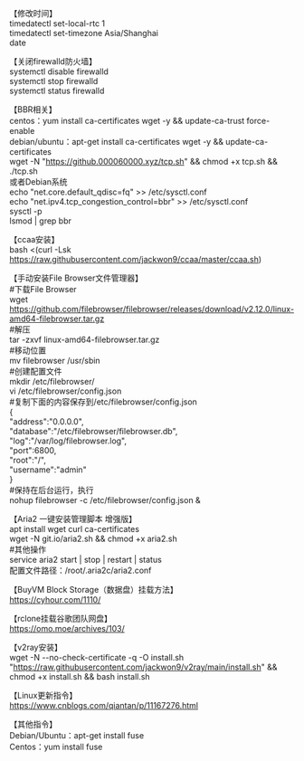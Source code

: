 【修改时间】  
timedatectl set-local-rtc 1  
timedatectl set-timezone Asia/Shanghai  
date  
  
  
【关闭firewalld防火墙】  
systemctl disable firewalld  
systemctl stop firewalld  
systemctl status firewalld  
  
  
【BBR相关】  
centos：yum install ca-certificates wget -y && update-ca-trust force-enable  
debian/ubuntu：apt-get install ca-certificates wget -y && update-ca-certificates  
wget -N "https://github.000060000.xyz/tcp.sh" && chmod +x tcp.sh && ./tcp.sh  
或者Debian系统  
echo "net.core.default_qdisc=fq" >> /etc/sysctl.conf  
echo "net.ipv4.tcp_congestion_control=bbr" >> /etc/sysctl.conf  
sysctl -p  
lsmod | grep bbr  
  
   
【ccaa安装】  
bash <(curl -Lsk https://raw.githubusercontent.com/jackwon9/ccaa/master/ccaa.sh)  
  
   
【手动安装File Browser文件管理器】  
#下载File Browser  
wget https://github.com/filebrowser/filebrowser/releases/download/v2.12.0/linux-amd64-filebrowser.tar.gz  
#解压  
tar -zxvf linux-amd64-filebrowser.tar.gz  
#移动位置  
mv filebrowser /usr/sbin  
#创建配置文件  
mkdir /etc/filebrowser/  
vi /etc/filebrowser/config.json  
#复制下面的内容保存到/etc/filebrowser/config.json  
{  
    "address":"0.0.0.0",  
    "database":"/etc/filebrowser/filebrowser.db",  
    "log":"/var/log/filebrowser.log",  
    "port":6800,  
    "root":"/",  
    "username":"admin"  
}  
#保持在后台运行，执行  
nohup filebrowser -c /etc/filebrowser/config.json &  
  
  
【Aria2 一键安装管理脚本 增强版】  
apt install wget curl ca-certificates  
wget -N git.io/aria2.sh && chmod +x aria2.sh  
#其他操作  
service aria2 start | stop | restart | status  
配置文件路径：/root/.aria2c/aria2.conf  
  
  
【BuyVM Block Storage（数据盘）挂载方法】  
https://cyhour.com/1110/  


【rclone挂载谷歌团队网盘】  
https://omo.moe/archives/103/

     
【v2ray安装】     
wget -N --no-check-certificate -q -O install.sh "https://raw.githubusercontent.com/jackwon9/v2ray/main/install.sh" && chmod +x install.sh && bash install.sh  

     
【Linux更新指令】  
https://www.cnblogs.com/qiantan/p/11167276.html  


【其他指令】  
Debian/Ubuntu：apt-get install fuse  
Centos：yum install fuse
